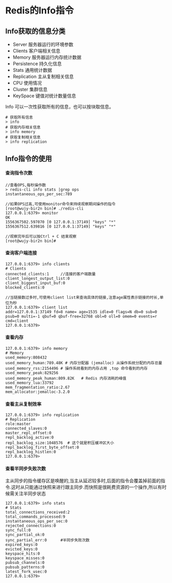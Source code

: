 # Redis的Info指令

## Info获取的信息分类

- Server 服务器运行的环境参数
- Clients 客户端相关信息
- Memory 服务器运行内存统计数据
- Persistence 持久化信息
- Stats 通用统计数据
- Replication 主从复制相关信息
- CPU 使用情况
- Cluster 集群信息
- KeySpace 键值对统计数量信息

Info 可以一次性获取所有的信息，也可以按块取信息。

```
# 获取所有信息
> info
# 获取内存相关信息
> info memory
# 获取复制相关信息
> info replication
```



## Info指令的使用

####  查询指令次数

```
//查看OPS,每秒操作数
> redis-cli info stats |grep ops
instantaneous_ops_per_sec:789

//如果OPS过高,可使用monitor命令来持续观察期间操作的指令
[root@wujy-bir2n bin]# ./redis-cli
127.0.0.1:6379> monitor
OK
1556367502.597070 [0 127.0.0.1:37149] "keys" "*"
1556367512.639816 [0 127.0.0.1:37149] "keys" "*"

//观察完毕后可以按Ctrl + C 结束观察
[root@wujy-bir2n bin]# 

```



#### 查询客户端连接

```
127.0.0.1:6379> info clients
# Clients
connected_clients:1		//连接的客户端数量
client_longest_output_list:0
client_biggest_input_buf:0
blocked_clients:0

//当链接数过多时,可使用client list来查询具体的链接,注意age属性表示链接的时长,单位为秒
127.0.0.1:6379> client list
addr=127.0.0.1:37149 fd=8 name= age=1535 idle=0 flags=N db=0 sub=0 psub=0 multi=-1 qbuf=0 qbuf-free=32768 obl=0 oll=0 omem=0 events=r cmd=client
127.0.0.1:6379> 
```



#### 查看内存

```
127.0.0.1:6379> info memory
# Memory
used_memory:808432
used_memory_human:789.48K # 内存分配器 (jemalloc) 从操作系统分配的内存总量
used_memory_rss:2154496 # 操作系统看到的内存占用 ,top 命令看到的内存
used_memory_peak:829256
used_memory_peak_human:809.82K   # Redis 内存消耗的峰值
used_memory_lua:33792
mem_fragmentation_ratio:2.67
mem_allocator:jemalloc-3.2.0
```



#### 查看主从复制效率

```
127.0.0.1:6379> info replication
# Replication
role:master
connected_slaves:0
master_repl_offset:0
repl_backlog_active:0
repl_backlog_size:1048576  # 这个就是积压缓冲区大小
repl_backlog_first_byte_offset:0
repl_backlog_histlen:0
127.0.0.1:6379> 

```



#### 查看半同步失败次数

主从同步的指令缓存区是唤醒的,当主从延迟较多时,后面的指令会覆盖掉前面的指令.这时从只能通过快照来进行跟主同步.而快照是很耗费资源的一个操作,所以有时候需关注半同步状态

```
127.0.0.1:6379> info stats
# Stats
total_connections_received:2
total_commands_processed:9
instantaneous_ops_per_sec:0
rejected_connections:0
sync_full:0
sync_partial_ok:0
sync_partial_err:0		#半同步失败次数
expired_keys:0
evicted_keys:0
keyspace_hits:0
keyspace_misses:0
pubsub_channels:0
pubsub_patterns:0
latest_fork_usec:0
127.0.0.1:6379> 

```

